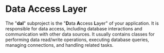 # Data Access Layer

The "**dal**" subproject is the "**D**ata **A**ccess **L**ayer" of your application.
It is responsible for data access, including database interactions and communication
with other data sources. It usually contains classes for performing data read/write
operations, executing database queries, managing connections, and handling related tasks.
